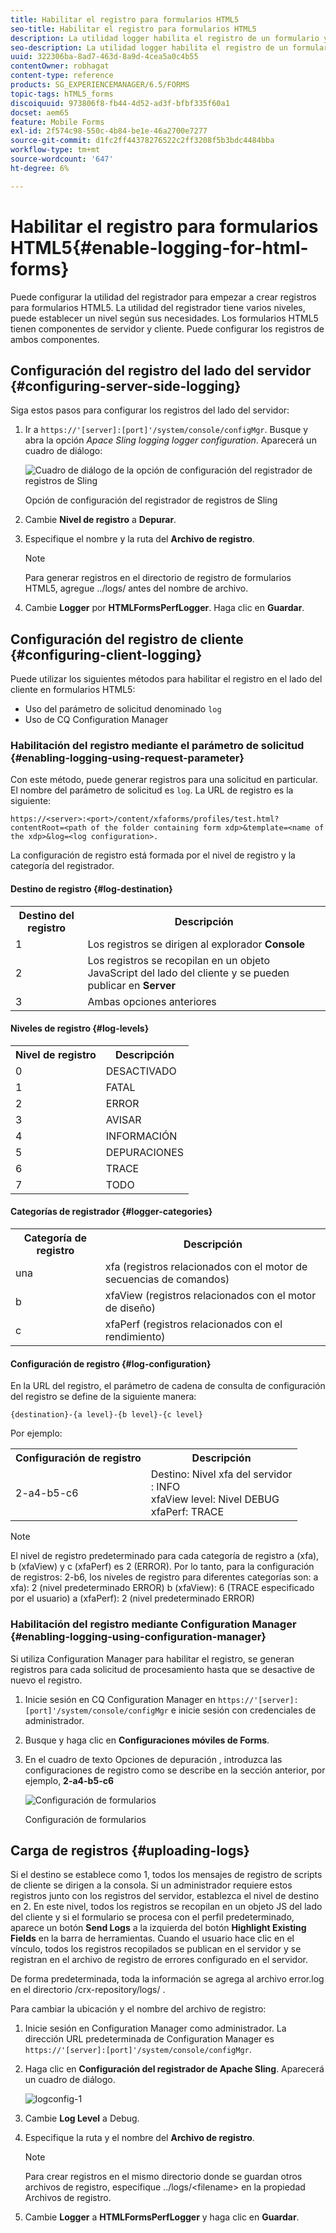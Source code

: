 ```yaml
---
title: Habilitar el registro para formularios HTML5
seo-title: Habilitar el registro para formularios HTML5
description: La utilidad logger habilita el registro de un formulario y le ayuda a depurar problemas relacionados con el formulario.
seo-description: La utilidad logger habilita el registro de un formulario y le ayuda a depurar problemas relacionados con el formulario.
uuid: 322306ba-8ad7-463d-8a9d-4cea5a0c4b55
contentOwner: robhagat
content-type: reference
products: SG_EXPERIENCEMANAGER/6.5/FORMS
topic-tags: hTML5_forms
discoiquuid: 973806f8-fb44-4d52-ad3f-bfbf335f60a1
docset: aem65
feature: Mobile Forms
exl-id: 2f574c98-550c-4b84-be1e-46a2700e7277
source-git-commit: d1fc2ff44378276522c2ff3208f5b3bdc4484bba
workflow-type: tm+mt
source-wordcount: '647'
ht-degree: 6%

---
```


# Habilitar el registro para formularios HTML5{#enable-logging-for-html-forms}

Puede configurar la utilidad del registrador para empezar a crear registros para formularios HTML5. La utilidad del registrador tiene varios niveles, puede establecer un nivel según sus necesidades. Los formularios HTML5 tienen componentes de servidor y cliente. Puede configurar los registros de ambos componentes.

## Configuración del registro del lado del servidor {#configuring-server-side-logging}

Siga estos pasos para configurar los registros del lado del servidor:

1. Ir a `https://'[server]:[port]'/system/console/configMgr`. Busque y abra la opción *Apace Sling logging logger configuration*. Aparecerá un cuadro de diálogo:

   ![ Cuadro de diálogo de la opción de configuración del registrador de registros de Sling](assets/logconfig.png)

   Opción de configuración del registrador de registros de Sling

1. Cambie **Nivel de registro** a **Depurar**.

1. Especifique el nombre y la ruta del **Archivo de registro**.

   >[!NOTE]
   >
   >Para generar registros en el directorio de registro de formularios HTML5, agregue ../logs/ antes del nombre de archivo.

1. Cambie **Logger** por **HTMLFormsPerfLogger**. Haga clic en **Guardar**.

## Configuración del registro de cliente {#configuring-client-logging}

Puede utilizar los siguientes métodos para habilitar el registro en el lado del cliente en formularios HTML5:

* Uso del parámetro de solicitud denominado `log`
* Uso de CQ Configuration Manager

### Habilitación del registro mediante el parámetro de solicitud {#enabling-logging-using-request-parameter}

Con este método, puede generar registros para una solicitud en particular. El nombre del parámetro de solicitud es `log`. La URL de registro es la siguiente:

`https://<server>:<port>/content/xfaforms/profiles/test.html?contentRoot=<path of the folder containing form xdp>&template=<name of the xdp>&log=<log configuration>.`

La configuración de registro está formada por el nivel de registro y la categoría del registrador.

#### Destino de registro {#log-destination}

<table>
 <tbody>
  <tr>
   <th><strong>Destino del registro</strong></th>
   <th><strong>Descripción</strong></th>
  </tr>
  <tr>
   <td>1</td>
   <td>Los registros se dirigen al explorador <strong>Console</strong></td>
  </tr>
  <tr>
   <td>2</td>
   <td>Los registros se recopilan en un objeto JavaScript del lado del cliente y se pueden publicar en <strong>Server</strong> </td>
  </tr>
  <tr>
   <td>3</td>
   <td>Ambas opciones anteriores<br /> </td>
  </tr>
 </tbody>
</table>

#### Niveles de registro {#log-levels}

<table>
 <tbody>
  <tr>
   <th>Nivel de registro</th>
   <th>Descripción</th>
  </tr>
  <tr>
   <td>0</td>
   <td>DESACTIVADO<br type="_moz" /> </td>
  </tr>
  <tr>
   <td>1</td>
   <td>FATAL<br type="_moz" /> </td>
  </tr>
  <tr>
   <td>2</td>
   <td>ERROR<br type="_moz" /> </td>
  </tr>
  <tr>
   <td>3</td>
   <td>AVISAR<br type="_moz" /> </td>
  </tr>
  <tr>
   <td>4</td>
   <td>INFORMACIÓN<br type="_moz" /> </td>
  </tr>
  <tr>
   <td>5</td>
   <td>DEPURACIONES<br type="_moz" /> </td>
  </tr>
  <tr>
   <td>6</td>
   <td>TRACE<br type="_moz" /> </td>
  </tr>
  <tr>
   <td>7</td>
   <td>TODO<br type="_moz" /> </td>
  </tr>
 </tbody>
</table>

#### Categorías de registrador {#logger-categories}

<table>
 <tbody>
  <tr>
   <th>Categoría de registro</th>
   <th>Descripción</th>
  </tr>
  <tr>
   <td>una</td>
   <td>xfa (registros relacionados con el motor de secuencias de comandos)</td>
  </tr>
  <tr>
   <td>b</td>
   <td>xfaView (registros relacionados con el motor de diseño)<br type="_moz" /> </td>
  </tr>
  <tr>
   <td>c</td>
   <td>xfaPerf (registros relacionados con el rendimiento)<br type="_moz" /> </td>
  </tr>
 </tbody>
</table>

#### Configuración de registro {#log-configuration}

En la URL del registro, el parámetro de cadena de consulta de configuración del registro se define de la siguiente manera:

`{destination}-{a level}-{b level}-{c level}`

Por ejemplo:

<table>
 <tbody>
  <tr>
   <th>Configuración de registro</th>
   <th>Descripción</th>
  </tr>
  <tr>
   <td>2-a4-b5-c6<br type="_moz" /> </td>
   <td>Destino: Nivel xfa del servidor<br />: INFO<br /> xfaView level: Nivel DEBUG<br /> xfaPerf: TRACE</td>
  </tr>
 </tbody>
</table>

>[!NOTE]
>
>El nivel de registro predeterminado para cada categoría de registro a (xfa), b (xfaView) y c (xfaPerf) es 2 (ERROR). Por lo tanto, para la configuración de registros: 2-b6, los niveles de registro para diferentes categorías son:
>a xfa): 2 (nivel predeterminado ERROR)
>b (xfaView): 6 (TRACE especificado por el usuario)
>a (xfaPerf): 2 (nivel predeterminado ERROR)

### Habilitación del registro mediante Configuration Manager {#enabling-logging-using-configuration-manager}

Si utiliza Configuration Manager para habilitar el registro, se generan registros para cada solicitud de procesamiento hasta que se desactive de nuevo el registro.

1. Inicie sesión en CQ Configuration Manager en `https://'[server]:[port]'/system/console/configMgr` e inicie sesión con credenciales de administrador.
1. Busque y haga clic en **Configuraciones móviles de Forms**.
1. En el cuadro de texto Opciones de depuración , introduzca las configuraciones de registro como se describe en la sección anterior, por ejemplo, **2-a4-b5-c6**

   ![Configuración de formularios](assets/forms_configuration.png)

   Configuración de formularios

## Carga de registros {#uploading-logs}

Si el destino se establece como 1, todos los mensajes de registro de scripts de cliente se dirigen a la consola. Si un administrador requiere estos registros junto con los registros del servidor, establezca el nivel de destino en 2. En este nivel, todos los registros se recopilan en un objeto JS del lado del cliente y si el formulario se procesa con el perfil predeterminado, aparece un botón **Send Logs** a la izquierda del botón **Highlight Existing Fields** en la barra de herramientas. Cuando el usuario hace clic en el vínculo, todos los registros recopilados se publican en el servidor y se registran en el archivo de registro de errores configurado en el servidor.

De forma predeterminada, toda la información se agrega al archivo error.log en el directorio /crx-repository/logs/ .

Para cambiar la ubicación y el nombre del archivo de registro:

1. Inicie sesión en Configuration Manager como administrador. La dirección URL predeterminada de Configuration Manager es `https://'[server]:[port]'/system/console/configMgr`.
1. Haga clic en **Configuración del registrador de Apache Sling**. Aparecerá un cuadro de diálogo.

   ![logconfig-1](assets/logconfig-1.png)

1. Cambie **Log Level** a Debug.

1. Especifique la ruta y el nombre del **Archivo de registro**.

   >[!NOTE]
   >
   >Para crear registros en el mismo directorio donde se guardan otros archivos de registro, especifique ../logs/&lt;filename> en la propiedad Archivos de registro.

1. Cambie **Logger** a **HTMLFormsPerfLogger** y haga clic en **Guardar**.

